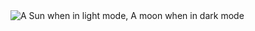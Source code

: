 <picture>
 <source media="(prefers-color-scheme: dark)" srcset="https://images.app.goo.gl/W6qf1LBgMXwDn1Bv7">
 <source media="(prefers-color-scheme: light)" srcset="https://images.app.goo.gl/xjo14mQpDPc18sLJ9">
 <img alt="A Sun when in light mode, A moon when in dark mode" src="https://images.app.goo.gl/8Q73ZrHzorUiN6AP6">
</picture>
